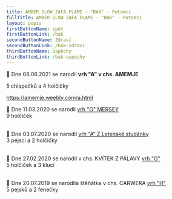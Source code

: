```yaml
---
title: AMBER GLOW ZAFA FLAME - "BAK" - Potomci
fullTitle: AMBER GLOW ZAFA FLAME - "BAK" - Potomci
layout: popis
firstButtonName: zpět
firstButtonLink: /bak
secondButtonName: Zdraví
secondButtonLink: /bak-zdravi
thirdButtonName: Úspěchy
thirdButtonLink: /bak-uspechy
---
```

💞 Dne 08.08.2021 se narodil **vrh "A" v chs. AMEMJE**

5 chlapečků a 4 holčičky

https://amemje.weebly.com/a.html



💞 Dne 11.03.2020 se narodil [vrh "G" MERSEY](https://mersey.webnode.cz/odchovy/vrh-g/)\
9 holčiček

\
💞 Dne 03.07.2020 se narodil [vrh “A” Z Letenské studánky](https://abigailbrownoddobrepohody.webnode.cz/stenatka/)\
3 pejsci a 2 holčičky

\
💞 Dne 27.02.2020 se narodil v chs. KVÍTEK Z PÁLAVY [vrh "G"](https://www.borderkolie.com/odchovy/71-vrhg-2)\
5 holčiček a 3 kluci

\
💞 Dne 20.07.2019 se narodila štěňátka v chs. CARWERA [vrh "H"](http://chs-carwera.weebly.com/vrh-h.html)\
5 pejsků a 2 fenečky